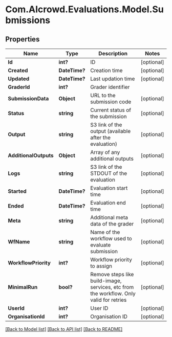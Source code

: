 # Com.AIcrowd.Evaluations.Model.Submissions
## Properties

Name | Type | Description | Notes
------------ | ------------- | ------------- | -------------
**Id** | **int?** | ID | [optional] 
**Created** | **DateTime?** | Creation time | [optional] 
**Updated** | **DateTime?** | Last updation time | [optional] 
**GraderId** | **int?** | Grader identifier | 
**SubmissionData** | **Object** | URL to the submission code | [optional] 
**Status** | **string** | Current status of the submission | [optional] 
**Output** | **string** | S3 link of the output (available after the evaluation) | [optional] 
**AdditionalOutputs** | **Object** | Array of any additional outputs | [optional] 
**Logs** | **string** | S3 link of the STDOUT of the evaluation | [optional] 
**Started** | **DateTime?** | Evaluation start time | [optional] 
**Ended** | **DateTime?** | Evaluation end time | [optional] 
**Meta** | **string** | Additional meta data of the grader | [optional] 
**WfName** | **string** | Name of the workflow used to evaluate submission | [optional] 
**WorkflowPriority** | **int?** | Workflow priority to assign | [optional] 
**MinimalRun** | **bool?** | Remove steps like build-image, services, etc from the workflow. Only valid for retries | [optional] 
**UserId** | **int?** | User ID | [optional] 
**OrganisationId** | **int?** | Organisation ID | [optional] 

[[Back to Model list]](../README.md#documentation-for-models) [[Back to API list]](../README.md#documentation-for-api-endpoints) [[Back to README]](../README.md)

